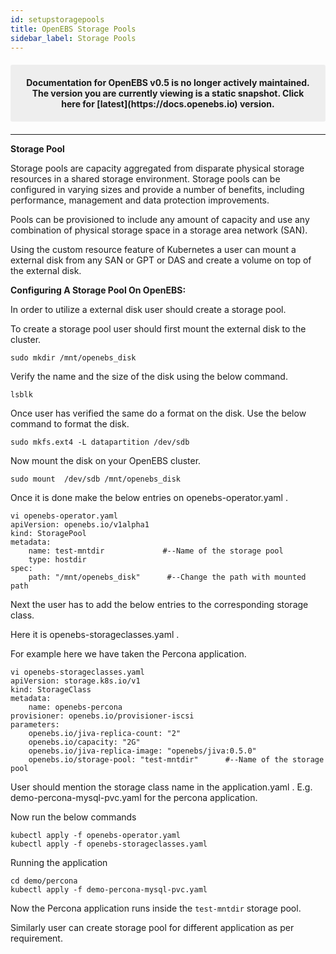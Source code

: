 ```yaml
---
id: setupstoragepools
title: OpenEBS Storage Pools
sidebar_label: Storage Pools
---
```


<center><p style="padding: 20px; margin: 20px 0; border-radius: 3px; background-color: #eeeeee;"><strong>
  Documentation for OpenEBS v0.5 is no longer actively maintained. The version you are currently viewing is a static snapshot. Click here for [latest](https://docs.openebs.io) version.
</strong></p></center>

------

**Storage Pool**

Storage pools are capacity aggregated from disparate physical storage resources in a shared storage environment. Storage pools can be configured in varying sizes and provide a number of benefits, including performance, management and data protection improvements.

Pools can be provisioned to include any amount of capacity and use any combination of physical storage space in a storage area network (SAN).

Using the custom resource feature of Kubernetes a user can mount a external disk from any SAN or GPT or DAS and create a volume on top of the external disk.

**Configuring A Storage Pool On OpenEBS:**

In order to utilize a external disk user should create a storage pool.

To create a storage pool user should first mount the external disk to the cluster.

```
sudo mkdir /mnt/openebs_disk
```

Verify the name and the size of the disk using the below command.

```
lsblk
```

Once user has verified the same do a format on the disk. Use the below command to format the disk.

```
sudo mkfs.ext4 -L datapartition /dev/sdb
```

Now mount the disk on your OpenEBS cluster.

```
sudo mount  /dev/sdb /mnt/openebs_disk
```

Once it is done make the below entries on openebs-operator.yaml .

```
vi openebs-operator.yaml
apiVersion: openebs.io/v1alpha1
kind: StoragePool
metadata:
	name: test-mntdir 			  #--Name of the storage pool
	type: hostdir
spec:
	path: "/mnt/openebs_disk"      #--Change the path with mounted path
```

Next the user has to add the below entries to the corresponding storage class. 

Here it is openebs-storageclasses.yaml .

For example here we have taken the Percona application.

```
vi openebs-storageclasses.yaml
apiVersion: storage.k8s.io/v1
kind: StorageClass
metadata:
    name: openebs-percona
provisioner: openebs.io/provisioner-iscsi
parameters:
    openebs.io/jiva-replica-count: "2"
    openebs.io/capacity: "2G"
    openebs.io/jiva-replica-image: "openebs/jiva:0.5.0"
    openebs.io/storage-pool: "test-mntdir"  	#--Name of the storage pool
```

User should mention the storage class name in the application.yaml . E.g. demo-percona-mysql-pvc.yaml for the percona application. 

Now run the below commands 

```
kubectl apply -f openebs-operator.yaml
kubectl apply -f openebs-storageclasses.yaml
```

Running the application

```
cd demo/percona
kubectl apply -f demo-percona-mysql-pvc.yaml
```

Now the Percona application runs inside the `test-mntdir` storage pool.

Similarly user can create storage pool for different application as per requirement.













<!-- Hotjar Tracking Code for https://docs.openebs.io -->
<script>
   (function(h,o,t,j,a,r){
       h.hj=h.hj||function(){(h.hj.q=h.hj.q||[]).push(arguments)};
       h._hjSettings={hjid:785693,hjsv:6};
       a=o.getElementsByTagName('head')[0];
       r=o.createElement('script');r.async=1;
       r.src=t+h._hjSettings.hjid+j+h._hjSettings.hjsv;
       a.appendChild(r);
   })(window,document,'https://static.hotjar.com/c/hotjar-','.js?sv=');
</script>
